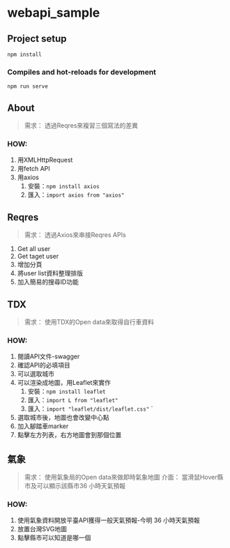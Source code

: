 # webapi_sample

## Project setup
```
npm install
```

### Compiles and hot-reloads for development
```
npm run serve
```

## About
> 需求： 透過Reqres來複習三個寫法的差異
### HOW:
1. 用XMLHttpRequest
2. 用fetch API
3. 用axios
    1. 安裝：`npm install axios`
    2. 匯入：`import axios from "axios"`


## Reqres
> 需求： 透過Axios來串接Reqres APIs
1. Get all user
2. Get taget user
3. 增加分頁
4. 將user list資料整理排版
5. 加入簡易的搜尋ID功能


## TDX
> 需求： 使用TDX的Open data來取得自行車資料
### HOW:
1. 閱讀API文件-swagger
2. 確認API的必填項目
3. 可以選取城市
4. 可以渲染成地圖，用Leaflet來實作
    1. 安裝：`npm install leaflet`
    2. 匯入：`import L from "leaflet"`
    3. 匯入：`import "leaflet/dist/leaflet.css"`
`
5. 選取城市後，地圖也會改變中心點
6. 加入腳踏車marker
7. 點擊左方列表，右方地圖會到那個位置



## 氣象
> 需求： 使用氣象局的Open data來做即時氣象地圖
> 介面： 當滑鼠Hover縣市及可以顯示該縣市36 小時天氣預報

### HOW:
1. 使用氣象資料開放平臺API獲得一般天氣預報-今明 36 小時天氣預報
2. 放置台灣SVG地圖
3. 點擊縣市可以知道是哪一個